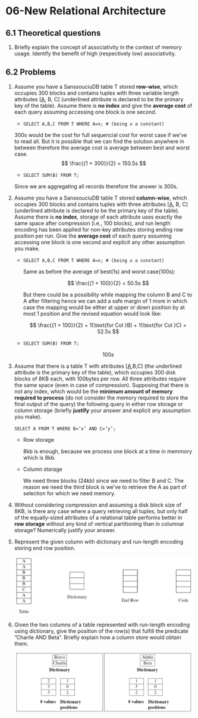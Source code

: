# 06-New Relational Architecture

## 6.1 Theoretical questions

1. Briefly explain the concept of associativity in the context of memory usage. Identify the benefit of high (respectively low) associativity.

## 6.2 Problems

1. Assume you have a SanssouciuDB table T stored **row-wise**, which occupies 300 blocks and contains tuples with three variable length attributes [<u>A</u>, B, C] (underlined attribute is declared to be the primary key of the table). Assume there is **no index** and give the **average cost** of each query assuming accessing one block is one second.
    - `SELECT A,B,C FROM T WHERE A=x; # (being x a constant)`

    300s would be the cost for full sequencial cost for worst case if we've to read all. But it is possible that we can find the solution anywhere in between therefore the average cost is average between best and worst case.
    $$
    \frac{{1 + 300}}{2} = 150.5s
    $$


    - `SELECT SUM(B) FROM T;`

    Since we are aggregating all records therefore the answer is 300s.

2. Assume you have a SanssouciuDB table T stored **column-wise**, which occupies 300 blocks and contains tuples with three attributes [<u>A</u>, B, C] (underlined attribute is declared to be the primary key of the table). Assume there is **no index**, storage of each attribute uses exactly the same space after compression (i.e., 100 blocks), and run length encoding has been applied for non-key attributes storing ending row position per run. Give the **average cost** of each query assuming accessing one block is one second and explicit any other assumption you make.
    - `SELECT A,B,C FROM T WHERE A=x; # (being x a constant)`

        Same as before the average of best(1s) and worst case(100s):

        $$
        \frac{{1 + 100}}{2} = 50.5s
        $$

        But there could be a possibility while mapping the column B and C to A after filtering hence we can add a safe margin of 1 more in which case the mapping would be either at upper or down position by at most 1 position and the revised equation would look like:

        $$
        \frac{{1 + 100}}{2} + 1(\text{for Col }B) + 1(\text{for Col }C) = 52.5s
        $$

    - `SELECT SUM(B) FROM T;`

        $$
        100s
        $$


3. Assume that there is a table T with attributes [<u>A</u>,B,C] (the underlined attribute is the primary key of the table), which occupies 300 disk blocks of 8KB each, with 100bytes per row. All three attributes require the same space (even in case of compression). Supposing that there is not any index, which would be the **minimum amount of memory required to process** (do not consider the memory required to store the final output of the query) the following query in either row storage or column storage (briefly **justify** your answer and explicit any assumption you make).
    
    `SELECT A FROM T WHERE B=’x’ AND C=’y’;`
    
    - Row storage

        8kb is enough, because we process one block at a time in memmory which is 8kb. 

    - Column storage

        We need three blocks (24kb) since we need to filter B and C. The reason we need the third block is we've to retrieve the A as part of selection for which we need memory.

4. Without considering compression and assuming a disk block size of 8KB, is there any case where a query retrieving all tuples, but only half of the equally-sized attributes of a relational table performs better in **row storage** without any kind of vertical partitioning than in columnar storage? Numerically justify your answer.
5. Represent the given column with dictionary and run-length encoding storing end row position.
    
    ![Untitled](06-New%20Relational%20Architecture/Untitled.png)
    
6. Given the two columns of a table represented with run-length encoding using dictionary, give the position of the row(s) that fulfill the predicate ”Charlie AND Beta”. Briefly explain how a column store would obtain them.
    
    ![Untitled](06-New%20Relational%20Architecture/Untitled%201.png)